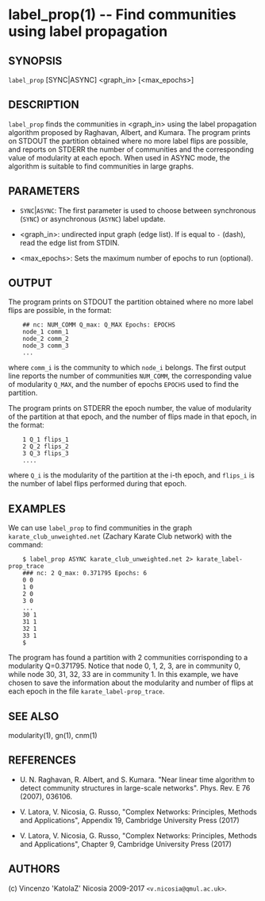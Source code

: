 label_prop(1) -- Find communities using label propagation
======

## SYNOPSIS

`label_prop` [SYNC|ASYNC] <graph_in> [<max_epochs>]

## DESCRIPTION

`label_prop` finds the communities in <graph_in> using the label
propagation algorithm proposed by Raghavan, Albert, and Kumara. The
program prints on STDOUT the partition obtained where no more label
flips are possible, and reports on STDERR the number of communities
and the corresponding value of modularity at each epoch. When used in
ASYNC mode, the algorithm is suitable to find communities in large
graphs.

## PARAMETERS

* `SYNC`|`ASYNC`:
    The first parameter is used to choose between synchronous (`SYNC`)
    or asynchronous (`ASYNC`) label update. 

* <graph_in>:
    undirected input graph (edge list). If is equal to `-` (dash), read
    the edge list from STDIN.
    
* <max_epochs>:
    Sets the maximum number of epochs to run (optional).

## OUTPUT

The program prints on STDOUT the partition obtained where no more
label flips are possible, in the format:

        ## nc: NUM_COMM Q_max: Q_MAX Epochs: EPOCHS
        node_1 comm_1
        node_2 comm_2
        node_3 comm_3
        ... 
        
where `comm_i` is the community to which `node_i` belongs. The first
output line reports the number of communities `NUM_COMM`,  the
corresponding value of modularity `Q_MAX`, and the number of epochs
`EPOCHS` used to find the partition.

The program prints on STDERR the epoch number, the value of modularity
of the partition at that epoch, and the number of flips made in that
epoch, in the format:

        1 Q_1 flips_1
        2 Q_2 flips_2
        3 Q_3 flips_3
        ....

where `Q_i` is the modularity of the partition at the i-th epoch, and
`flips_i` is the number of label flips performed during that
epoch. 

## EXAMPLES

We can use `label_prop` to find communities in the graph
`karate_club_unweighted.net` (Zachary Karate Club network) with the command:

        $ label_prop ASYNC karate_club_unweighted.net 2> karate_label-prop_trace
        ### nc: 2 Q_max: 0.371795 Epochs: 6
        0 0
        1 0
        2 0
        3 0
        ...
        30 1
        31 1
        32 1
        33 1
        $ 
        
The program has found a partition with 2 communities corrisponding to
a modularity Q=0.371795. Notice that node 0, 1, 2, 3, are in community
0, while node 30, 31, 32, 33 are in community 1.  In this example, we
have chosen to save the information about the modularity and number of
flips at each epoch in the file `karate_label-prop_trace`.

## SEE ALSO

modularity(1), gn(1), cnm(1)

## REFERENCES

* U\. N. Raghavan, R. Albert, and S. Kumara. "Near linear time
  algorithm to detect community structures in large-scale
  networks". Phys. Rev. E 76 (2007), 036106.

* V\. Latora, V. Nicosia, G. Russo, "Complex Networks: Principles,
  Methods and Applications", Appendix 19, Cambridge University Press
  (2017)

* V\. Latora, V. Nicosia, G. Russo, "Complex Networks: Principles,
  Methods and Applications", Chapter 9, Cambridge University Press
  (2017)

## AUTHORS

(c) Vincenzo 'KatolaZ' Nicosia 2009-2017 `<v.nicosia@qmul.ac.uk>`.
